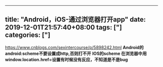 ﻿
---
title: "Android，iOS-通过浏览器打开app"
date: 2019-12-01T21:57:40+08:00
tags: ["]
categories: ["]
---

<!--more-->


https://www.cnblogs.com/sexintercourse/p/5898242.html
**Android的android:scheme不要设置成http,否则打不开**
**IOS的scheme 在浏览器中用window.location.href=设置有时候没有反应，不知道是不是bug**
